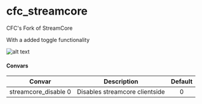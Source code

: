 # cfc_streamcore
CFC's Fork of StreamCore

With a added toggle functionality 

![alt text](https://i.imgur.com/eeZdDTP.png)

#### Convars
| Convar | Description | Default |
| :---: | :---: | :---: |
| streamcore_disable 0 | Disables streamcore clientside | 0 |
